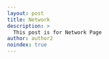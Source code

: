 ```yaml
---
layout: post
title: Network
description: >
  This post is for Network Page
author: author2
noindex: true
---
```

